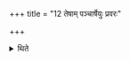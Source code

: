 +++
title = "12 तेषाम् पञ्चार्षेयुः प्रवरः"

+++

<details><summary>थिते</summary>

तेषां पञ्चार्षेयुः प्रवरः । भार्गव च्यावनाप्र्नवानौर्व जामदग्न्येति । जमदग्निवदूर्ववदप्नवानवच्च्यवनवद्भृगुवदिति १२
</details>
